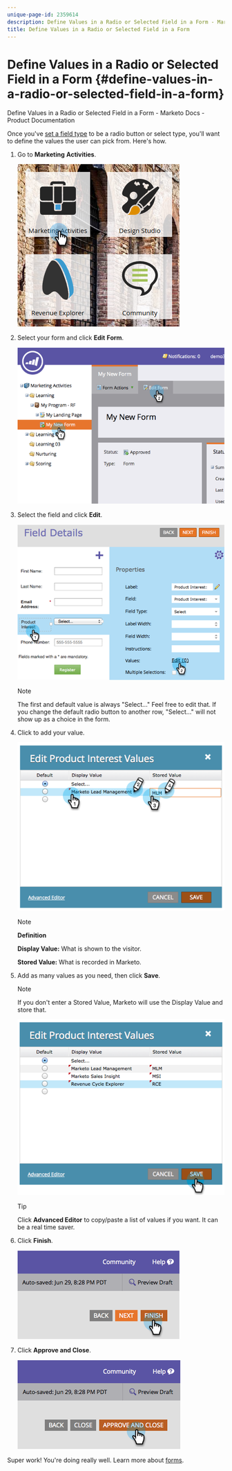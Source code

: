 ```yaml
---
unique-page-id: 2359614
description: Define Values in a Radio or Selected Field in a Form - Marketo Docs - Product Documentation
title: Define Values in a Radio or Selected Field in a Form
---
```


# Define Values in a Radio or Selected Field in a Form {#define-values-in-a-radio-or-selected-field-in-a-form}

Define Values in a Radio or Selected Field in a Form - Marketo Docs - Product Documentation

Once you've [set a field type](../../../../../welcome-to-marketo-docs/product-docs/administration/field-management/change-the-type-of-a-marketo-custom-field.md) to be a radio button or select type, you'll want to define the values the user can pick from. Here's how.

1. Go to **Marketing** **Activities**. 

   ![](assets/ma.png)

1. Select your form and click **Edit** **Form**.

   ![](assets/image2014-9-15-16-3a28-3a56.png)

1. Select the field and click **Edit**.

   ![](assets/image2014-9-15-16-3a29-3a6.png)

   >[!NOTE]
   >
   >The first and default value is always "Select..." Feel free to edit that. If you change the default radio button to another row, "Select..." will not show up as a choice in the form.

1. Click to add your value.

   ![](assets/image2014-9-15-16-3a29-3a18.png)

   >[!NOTE]
   >
   >**Definition**
   >
   >
   >**Display Value:** What is shown to the visitor.
   >
   >
   >**Stored Value:** What is recorded in Marketo.

1. Add as many values as you need, then click **Save**.

   >[!NOTE]
   >
   >If you don't enter a Stored Value, Marketo will use the Display Value and store that.

   ![](assets/image2014-9-15-16-3a29-3a30.png)

   >[!TIP]
   >
   >Click **Advanced Editor** to copy/paste a list of values if you want. It can be a real time saver.

1. Click **Finish**. 

   ![](assets/image2014-9-15-16-3a29-3a43.png)

1. Click **Approve and Close**.

   ![](assets/image2014-9-15-16-3a29-3a57.png)

Super work! You're doing really well. Learn more about [forms](../../../../../welcome-to-marketo-docs/product-docs/demand-generation/forms.md).
